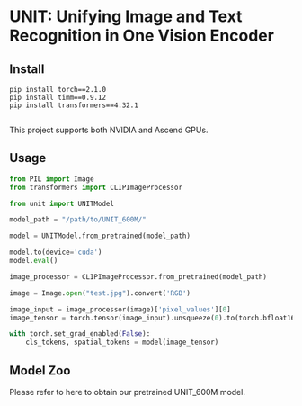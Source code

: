 # UNIT: Unifying Image and Text Recognition in One Vision Encoder


## Install

```Shell
pip install torch==2.1.0 
pip install timm==0.9.12 
pip install transformers==4.32.1
    
```

This project supports both NVIDIA and Ascend GPUs.



## Usage

```Python
from PIL import Image
from transformers import CLIPImageProcessor

from unit import UNITModel

model_path = "/path/to/UNIT_600M/"

model = UNITModel.from_pretrained(model_path)

model.to(device='cuda')
model.eval()

image_processor = CLIPImageProcessor.from_pretrained(model_path)

image = Image.open("test.jpg").convert('RGB')

image_input = image_processor(image)['pixel_values'][0]
image_tensor = torch.tensor(image_input).unsqueeze(0).to(torch.bfloat16).cuda()

with torch.set_grad_enabled(False):
    cls_tokens, spatial_tokens = model(image_tensor)

```

## Model Zoo

Please refer to here to obtain our pretrained UNIT_600M model.